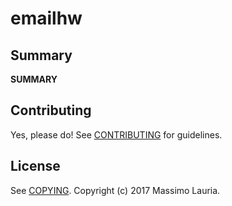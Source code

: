 # emailhw

## Summary

__SUMMARY__

## Contributing

Yes, please do! See [CONTRIBUTING][] for guidelines.

## License

See [COPYING][]. Copyright (c) 2017 Massimo Lauria.


[CONTRIBUTING]: ./CONTRIBUTING.md
[COPYING]: ./COPYING
